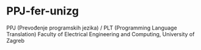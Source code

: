 # PPJ-fer-unizg
PPJ (Prevođenje programskih jezika) / PLT (Programming Language Translation) Faculty of Electrical Engineering and Computing, University of Zagreb

